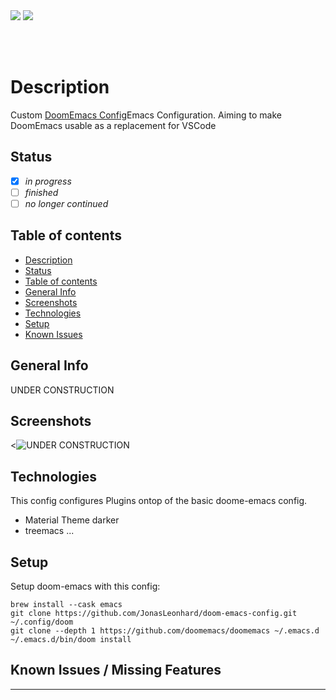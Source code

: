 <img src="https://shields.io/badge/jonasleonhard.de-offline-red?style=flat-square&logo=statuspal" />

<img src="https://shields.io/badge/pipelines-offline-red?style=flat-square&logo=github" />

<br/><br/>

# Description

Custom <a href="https://github.com/doomemacs/doomemacs.org/)">DoomEmacs Config</a>Emacs Configuration. Aiming to make DoomEmacs usable as a replacement for VSCode

## Status

- [x] _in progress_
- [ ] _finished_
- [ ] _no longer continued_

## Table of contents

- [Description](#description)
- [Status](#status)
- [Table of contents](#table-of-contents)
- [General Info](#general-info)
- [Screenshots](#screenshots)
- [Technologies](#technologies)
- [Setup](#setup)
- [Known Issues](#known-issues)

## General Info

UNDER CONSTRUCTION

## Screenshots

<![UNDER CONSTRUCTION](./readme/Dashboard.png)

## Technologies

This config configures Plugins ontop of the basic doome-emacs config.

- Material Theme darker
- treemacs
  ...

## Setup

Setup doom-emacs with this config:

```
brew install --cask emacs
git clone https://github.com/JonasLeonhard/doom-emacs-config.git ~/.config/doom
git clone --depth 1 https://github.com/doomemacs/doomemacs ~/.emacs.d
~/.emacs.d/bin/doom install
```

## Known Issues / Missing Features

---
